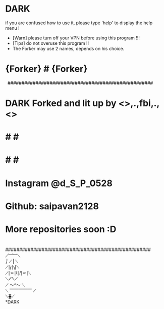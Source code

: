 # DARK
 if you are confused how to use it, please type 'help' to display the help menu !	
* [Warn] please turn off your VPN before using this program !!!	
* [Tips] do not overuse this program !!
* The Forker may use 2 names, depends on his choice. 	


# {Forker}	# {Forker}
```	```
####################################################			
#  DARK Forked and lit up by  <>,.,fbi,.,<>   #	
#						   #	#						   #
#						   #	#						   #
#  Instagram @d_S_P_0528 #	
#  Github: saipavan2128
#                                                  #
#  More repositories soon :D			   #	
#						   #
#						   #	
#						   #
####################################################			  		  
			  	        ⟋﹈﹈⟍				  	        
			   	       ⎠    ⟋⎪⟍				   	          
			      		  ⟋⎪⎛⎪⎞⎪⟍				      		  
			    		⟋⎪⸦⎪⎝⎪⎠⎪⸧⎪⟍				    		
			   	       ⟍____⟋⟍____⟋				   	       
			  	      ⟋    〜^〜     ⟍				  	      
 			 	      ⟍    ▔▔▔▔▔    ⟋	 			 	      
			      		  ⟍__⧱__⟋				      		  
				     		*DARK
